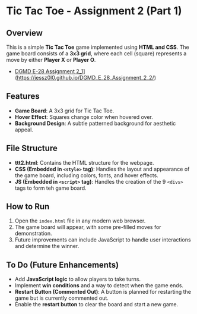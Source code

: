# Tic Tac Toe - Assignment 2 (Part 1)

## Overview
This is a simple **Tic Tac Toe** game implemented using **HTML and CSS**. The game board consists of a **3x3 grid**, where each cell (square) represents a move by either **Player X** or **Player O**.
- [DGMD E-28 Assignment 2_1](https://jessz0l0.github.io/DGMD_E_28_Assignment_1/)](https://jessz0l0.github.io/DGMD_E_28_Assignment_2_2/)


## Features
- **Game Board**: A 3x3 grid for Tic Tac Toe.
- **Hover Effect**: Squares change color when hovered over.
- **Background Design**: A subtle patterned background for aesthetic appeal.

## File Structure
- **ttt2.html**: Contains the HTML structure for the webpage.
- **CSS (Embedded in `<style>` tag)**: Handles the layout and appearance of the game board, including colors, fonts, and hover effects.
- **JS (Embedded in `<script>` tag)**: Handles the creation of the 9 `<divs>` tags to form teh game board.

## How to Run
1. Open the `index.html` file in any modern web browser.
2. The game board will appear, with some pre-filled moves for demonstration.
3. Future improvements can include JavaScript to handle user interactions and determine the winner.

## To Do (Future Enhancements)
- Add **JavaScript logic** to allow players to take turns.
- Implement **win conditions** and a way to detect when the game ends.
- **Restart Button (Commented Out)**: A button is planned for restarting the game but is currently commented out. 
- Enable the **restart button** to clear the board and start a new game.
